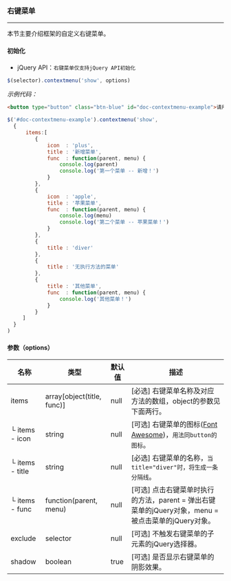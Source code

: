 ### 右键菜单
***
本节主要介绍框架的自定义右键菜单。
#### 初始化
* jQuery API：`右键菜单仅支持jQuery API初始化`
```js
$(selector).contextmenu('show', options)
```
*示例代码：*
```html
<button type="button" class="btn-blue" id="doc-contextmenu-example">请用鼠标右键点我</button>
```
```js
$('#doc-contextmenu-example').contextmenu('show', 
  {
      items:[
         {
             icon  : 'plus',
             title : '新增菜单',
             func  : function(parent, menu) {
                 console.log(parent)
                 console.log('第一个菜单 -- 新增！')
             }
         },
         {
             icon  : 'apple',
             title : '苹果菜单',
             func  : function(parent, menu) {
                 console.log(menu)
                 console.log('第二个菜单 -- 苹果菜单！')
             }
         },
         {
             title : 'diver'
         },
         {
             title : '无执行方法的菜单'
         },
         {
             title : '其他菜单',
             func  : function(parent, menu) {
                 console.log('其他菜单！')
             }
         }
     ]
  }
)
```

#### 参数（options）

| 名称 | 类型 | 默认值 | 描述 |
| -- | -- | -- | -- |
| items | array[object(title, func)] | null | [必选] 右键菜单名称及对应方法的数组，object的参数见下面两行。 |
| └ items - icon | string | null | [可选] 右键菜单的图标([Font Awesome](http://fortawesome.github.io/Font-Awesome/icons/))，`用法同button的图标`。 |
| └ items - title | string | null | [必选] 右键菜单的名称，`当title="diver"时，将生成一条分隔线`。 |
| └ items - func | function(parent, menu) | null | [可选] 点击右键菜单时执行的方法，parent = 弹出右键菜单的jQuery对象，menu = 被点击菜单的jQuery对象。 |
| exclude | selector | null | [可选] 不触发右键菜单的子元素的jQuery选择器。 |
| shadow | boolean | true | [可选] 是否显示右键菜单的阴影效果。 |
